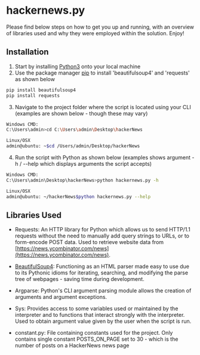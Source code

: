 # hackernews.py

Please find below steps on how to get you up and running, with an overview of libraries used and why they were employed within the solution. Enjoy!

## Installation

1. Start by installing [Python3](https://www.python.org/) onto your local machine 
2. Use the package manager [pip](https://pip.pypa.io/en/stable/) to install 'beautifulsoup4' and 'requests' as shown below

```bash
pip install beautifulsoup4
pip install requests
```
3. Navigate to the project folder where the script is located using your CLI (examples are shown below - though these may vary)
```bash
Windows CMD:
C:\Users\admin>cd C:\Users\admin\Desktop\hackerNews

Linux/OSX
admin@ubuntu: ~$cd /Users/admin/Desktop/hackerNews
```
4. Run the script with Python as shown below (examples shows argument -h / --help which displays arguments the script accepts)
```bash
Windows CMD:
C:\Users\admin\Desktop\hackerNews>python hackernews.py -h 

Linux/OSX
admin@ubuntu: ~/hackerNews$python hackernews.py --help
```




## Libraries Used
- Requests: An HTTP library for Python which allows us to send HTTP/1.1 requests without the need to manually add query strings to URLs, or to form-encode POST data. Used to retrieve website data from [https://news.ycombinator.com/news](https://news.ycombinator.com/news).
- [BeautifulSoup4](https://www.crummy.com/software/BeautifulSoup/bs4/doc/): Functioning as an HTML parser made easy to use due to its Pythonic idioms for iterating, searching, and modifying the parse tree of webpages - saving time during development.
- Argparse: Python's CLI argument parsing module allows the creation of arguments and argument exceptions.
- Sys: Provides access to some variables used or maintained by the interpreter and to functions that interact strongly with the interpreter. Used to obtain argument value given by the user when the script is run.

- constant.py: File containing constants used for the project. Only contains single constant POSTS_ON_PAGE set to 30 - which is the number of posts on a HackerNews news page



